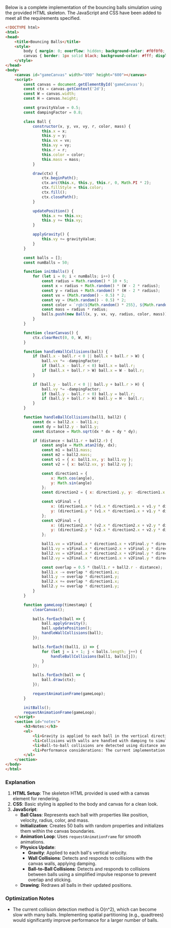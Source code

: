 Below is a complete implementation of the bouncing balls simulation using the provided HTML skeleton. The JavaScript and CSS have been added to meet all the requirements specified.

```html
<!DOCTYPE html>
<html>
<head>
    <title>Bouncing Balls</title>
    <style>
        body { margin: 0; overflow: hidden; background-color: #f0f0f0; }
        canvas { border: 1px solid black; background-color: #fff; display: block; margin: 20px auto; }
    </style>
</head>
<body>
    <canvas id="gameCanvas" width="800" height="600"></canvas>
    <script>
        const canvas = document.getElementById('gameCanvas');
        const ctx = canvas.getContext('2d');
        const W = canvas.width;
        const H = canvas.height;

        const gravityValue = 0.5;
        const dampingFactor = 0.8;

        class Ball {
            constructor(x, y, vx, vy, r, color, mass) {
                this.x = x;
                this.y = y;
                this.vx = vx;
                this.vy = vy;
                this.r = r;
                this.color = color;
                this.mass = mass;
            }

            draw(ctx) {
                ctx.beginPath();
                ctx.arc(this.x, this.y, this.r, 0, Math.PI * 2);
                ctx.fillStyle = this.color;
                ctx.fill();
                ctx.closePath();
            }

            updatePosition() {
                this.x += this.vx;
                this.y += this.vy;
            }

            applyGravity() {
                this.vy += gravityValue;
            }
        }

        const balls = [];
        const numBalls = 50;

        function initBalls() {
            for (let i = 0; i < numBalls; i++) {
                const radius = Math.random() * 10 + 5;
                const x = radius + Math.random() * (W - 2 * radius);
                const y = radius + Math.random() * (H - 2 * radius);
                const vx = (Math.random() - 0.5) * 2;
                const vy = (Math.random() - 0.5) * 2;
                const color = `rgb(${Math.random() * 255}, ${Math.random() * 255}, ${Math.random() * 255})`;
                const mass = radius * radius;
                balls.push(new Ball(x, y, vx, vy, radius, color, mass));
            }
        }

        function clearCanvas() {
            ctx.clearRect(0, 0, W, H);
        }

        function handleWallCollisions(ball) {
            if (ball.x - ball.r < 0 || ball.x + ball.r > W) {
                ball.vx *= -dampingFactor;
                if (ball.x - ball.r < 0) ball.x = ball.r;
                if (ball.x + ball.r > W) ball.x = W - ball.r;
            }

            if (ball.y - ball.r < 0 || ball.y + ball.r > H) {
                ball.vy *= -dampingFactor;
                if (ball.y - ball.r < 0) ball.y = ball.r;
                if (ball.y + ball.r > H) ball.y = H - ball.r;
            }
        }

        function handleBallCollisions(ball1, ball2) {
            const dx = ball2.x - ball1.x;
            const dy = ball2.y - ball1.y;
            const distance = Math.sqrt(dx * dx + dy * dy);

            if (distance < ball1.r + ball2.r) {
                const angle = Math.atan2(dy, dx);
                const m1 = ball1.mass;
                const m2 = ball2.mass;
                const v1 = { x: ball1.vx, y: ball1.vy };
                const v2 = { x: ball2.vx, y: ball2.vy };

                const direction1 = {
                    x: Math.cos(angle),
                    y: Math.sin(angle)
                };
                const direction2 = { x: direction1.y, y: -direction1.x };

                const v1Final = {
                    x: (direction1.x * (v1.x * direction1.x + v1.y * direction1.y - v2.x * direction2.x - v2.y * direction2.y)) * ((m1 - m2) / (m1 + m2)) + v2.x * direction2.x + v2.y * direction2.y,
                    y: (direction1.y * (v1.x * direction1.x + v1.y * direction1.y - v2.x * direction2.x - v2.y * direction2.y)) * ((m1 - m2) / (m1 + m2)) + v2.x * direction2.y + v2.y * direction2.x
                };
                const v2Final = {
                    x: (direction2.x * (v2.x * direction2.x + v2.y * direction2.y - v1.x * direction1.x - v1.y * direction1.y)) * ((m2 - m1) / (m1 + m2)) + v1.x * direction1.x + v1.y * direction1.y,
                    y: (direction2.y * (v2.x * direction2.x + v2.y * direction2.y - v1.x * direction1.x - v1.y * direction1.y)) * ((m2 - m1) / (m1 + m2)) + v1.x * direction1.y + v1.y * direction1.x
                };

                ball1.vx = v1Final.x * direction1.x + v1Final.y * direction1.y;
                ball1.vy = v1Final.x * direction2.x + v1Final.y * direction2.y;
                ball2.vx = v2Final.x * direction2.x + v2Final.y * direction2.y;
                ball2.vy = v2Final.x * direction1.x + v2Final.y * direction1.y;

                const overlap = 0.5 * (ball1.r + ball2.r - distance);
                ball1.x -= overlap * direction1.x;
                ball1.y -= overlap * direction1.y;
                ball2.x += overlap * direction1.x;
                ball2.y += overlap * direction1.y;
            }
        }

        function gameLoop(timestamp) {
            clearCanvas();

            balls.forEach(ball => {
                ball.applyGravity();
                ball.updatePosition();
                handleWallCollisions(ball);
            });

            balls.forEach((ball1, i) => {
                for (let j = i + 1; j < balls.length; j++) {
                    handleBallCollisions(ball1, balls[j]);
                }
            });

            balls.forEach(ball => {
                ball.draw(ctx);
            });

            requestAnimationFrame(gameLoop);
        }

        initBalls();
        requestAnimationFrame(gameLoop);
    </script>
    <section id="notes">
        <h3>Notes:</h3>
        <ul>
            <li>Gravity is applied to each ball in the vertical direction.</li>
            <li>Collisions with walls are handled with damping to simulate energy loss.</li>
            <li>Ball-to-ball collisions are detected using distance and handled with a simplified impulse response.</li>
            <li>Performance considerations: The current implementation uses an O(n^2) collision detection method. Optimization techniques like spatial partitioning (e.g., quadtrees) could be implemented for better performance with a larger number of balls.</li>
        </ul>
    </section>
</body>
</html>
```

### Explanation
1. **HTML Setup**: The skeleton HTML provided is used with a canvas element for rendering.
2. **CSS**: Basic styling is applied to the body and canvas for a clean look.
3. **JavaScript**:
   - **Ball Class**: Represents each ball with properties like position, velocity, radius, color, and mass.
   - **Initialization**: Creates 50 balls with random properties and initializes them within the canvas boundaries.
   - **Animation Loop**: Uses `requestAnimationFrame` for smooth animations.
   - **Physics Update**:
     - **Gravity**: Applied to each ball's vertical velocity.
     - **Wall Collisions**: Detects and responds to collisions with the canvas walls, applying damping.
     - **Ball-to-Ball Collisions**: Detects and responds to collisions between balls using a simplified impulse response to prevent overlap and sticking.
   - **Drawing**: Redraws all balls in their updated positions.

### Optimization Notes
- The current collision detection method is O(n^2), which can become slow with many balls. Implementing spatial partitioning (e.g., quadtrees) would significantly improve performance for a larger number of balls.
 <!-- 176.64s -->
